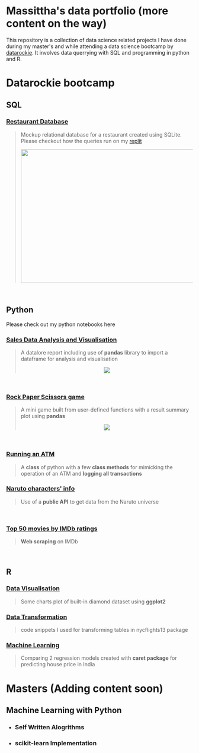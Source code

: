 # Massittha's data portfolio (more content on the way)
This repository is a collection of data science related projects I have done during my master's and while attending a data science bootcamp by [datarockie](https://datarockie.com/).
It involves data querrying with SQL and programming in python and R.


# Datarockie bootcamp
## SQL
### [Restaurant Database](https://github.com/Massittha/data_rockie_sql_project/tree/main)
>Mockup relational database for a restaurant created using SQLite. Please checkout how the queries run on my [replit](https://replit.com/@IamGaff/bootcampbatch08sqlrestaurant)
>  <p align = "center">
> <img src="https://github.com/Massittha/Data-portfolio/assets/93946138/f7ee3731-b400-41d3-8bb6-5b02d2edf39d" width="600" height="360" />

<br>

## Python
Please check out my python notebooks here
### [Sales Data Analysis and Visualisation](https://datalore.jetbrains.com/report/static/12XcWoRynSPNSW7x2NCo85/BqHezHwsvi1Emx5W05u9a9)
>A datalore report including use of **pandas** library to import a dataframe for analysis and visualisation
>  <p align = "center">
>  <img src="https://github.com/Massittha/Data-portfolio/assets/93946138/56e770bd-71b0-4d93-94fb-1c9f66f26c95"  />

<br>

### [Rock Paper Scissors game](https://github.com/Massittha/Data-portfolio/blob/main/hw01_rock_paper_scissors_game.ipynb)
>A mini game built from user-defined functions with a result summary plot using **pandas**
>  <p align = "center">
> <img src="https://github.com/Massittha/Data-portfolio/assets/93946138/35a7fe2c-a8ca-4554-b7e1-59f5ae00ee43"  />
  
<br>

### [Running an ATM](https://github.com/Massittha/Data-portfolio/blob/main/hw02_classATM.ipynb)
>A **class** of python with a few **class methods** for mimicking the operation of an ATM and **logging all transactions**
### [Naruto characters' info](https://github.com/Massittha/Data-portfolio/blob/main/hw03_API.ipynb)
>Use of a **public API** to get data from the Naruto universe

<br>

### [Top 50 movies by IMDb ratings](https://github.com/Massittha/Data-portfolio/blob/main/hw04_web_scraping.ipynb)
>**Web scraping** on IMDb

<br>


## R
### [Data Visualisation](https://massittha.github.io/data_visualization_R/)
>Some charts plot of built-in diamond dataset using **ggplot2**
### [Data Transformation](https://www.notion.so/Data-Transformation-with-R-ab7d2d8a8e0b437ea32185fbafee2408)
>code snippets I used for transforming tables in nycflights13 package


### [Machine Learning](https://massittha.github.io/caret_r/)
>Comparing 2 regression models created with **caret package** for predicting house price in India
# Masters (Adding content soon)
## Machine Learning with Python
- ### Self Written Alogrithms
- ### scikit-learn Implementation
